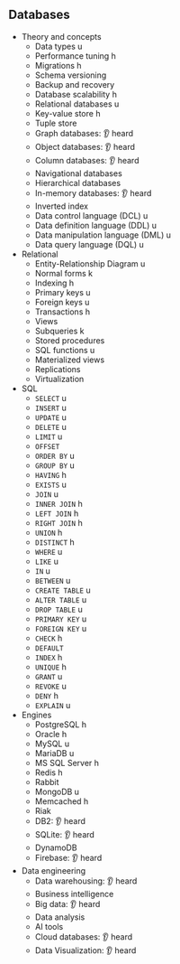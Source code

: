 ## Databases

- Theory and concepts
  - Data types u
  - Performance tuning h
  - Migrations h
  - Schema versioning
  - Backup and recovery
  - Database scalability h
  - Relational databases u
  - Key-value store h
  - Tuple store
  - Graph databases: 👂 heard
  - Object databases: 👂 heard
  - Column databases: 👂 heard
  - Navigational databases
  - Hierarchical databases
  - In-memory databases: 👂 heard
  - Inverted index
  - Data control language (DCL) u
  - Data definition language (DDL) u
  - Data manipulation language (DML) u
  - Data query language (DQL) u
- Relational
  - Entity-Relationship Diagram u
  - Normal forms k
  - Indexing h
  - Primary keys u
  - Foreign keys u
  - Transactions h
  - Views
  - Subqueries k
  - Stored procedures
  - SQL functions u
  - Materialized views
  - Replications
  - Virtualization
- SQL
  - `SELECT` u
  - `INSERT` u
  - `UPDATE` u
  - `DELETE` u
  - `LIMIT` u
  - `OFFSET`
  - `ORDER BY` u
  - `GROUP BY` u
  - `HAVING` h
  - `EXISTS` u
  - `JOIN` u
  - `INNER JOIN` h
  - `LEFT JOIN` h
  - `RIGHT JOIN` h
  - `UNION` h
  - `DISTINCT` h
  - `WHERE` u
  - `LIKE` u
  - `IN` u
  - `BETWEEN` u
  - `CREATE TABLE` u
  - `ALTER TABLE` u
  - `DROP TABLE` u
  - `PRIMARY KEY` u
  - `FOREIGN KEY` u
  - `CHECK` h
  - `DEFAULT`
  - `INDEX` h
  - `UNIQUE` h
  - `GRANT` u
  - `REVOKE` u
  - `DENY` h
  - `EXPLAIN` u
- Engines
  - PostgreSQL h
  - Oracle h
  - MySQL u
  - MariaDB u
  - MS SQL Server h
  - Redis h
  - Rabbit
  - MongoDB u
  - Memcached h
  - Riak
  - DB2: 👂 heard
  - SQLite: 👂 heard
  - DynamoDB
  - Firebase: 👂 heard
- Data engineering
  - Data warehousing: 👂 heard
  - Business intelligence
  - Big data: 👂 heard
  - Data analysis
  - AI tools
  - Cloud databases: 👂 heard
  - Data Visualization: 👂 heard
